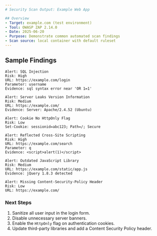 ```yaml
---
# Security Scan Output: Example Web App

## Overview
- Target: example.com (test environment)
- Tool: OWASP ZAP 2.14.0
- Date: 2025-06-20
- Purpose: Demonstrate common automated scan findings
- Scan source: local container with default ruleset
---
```


## Sample Findings
```
Alert: SQL Injection
Risk: High
URL: https://example.com/login
Parameter: username
Evidence: sql syntax error near 'OR 1=1'

Alert: Server Leaks Version Information
Risk: Medium
URL: https://example.com/
Evidence: Server: Apache/2.4.52 (Ubuntu)

Alert: Cookie No HttpOnly Flag
Risk: Low
Set-Cookie: sessionid=abc123; Path=/; Secure

Alert: Reflected Cross-Site Scripting
Risk: High
URL: https://example.com/search
Parameter: q
Evidence: <script>alert(1)</script>

Alert: Outdated JavaScript Library
Risk: Medium
URL: https://example.com/static/app.js
Evidence: jQuery 1.8.3 detected

Alert: Missing Content-Security-Policy Header
Risk: Low
URL: https://example.com/
```

### Next Steps
1. Sanitize all user input in the login form.
2. Disable unnecessary server banners.
3. Enable the `HttpOnly` flag on authentication cookies.
4. Update third-party libraries and add a Content Security Policy header.
